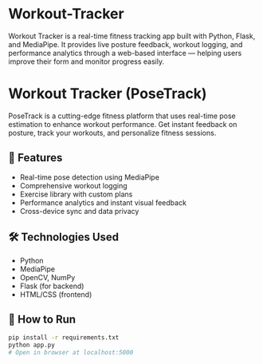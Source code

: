 # Workout-Tracker
Workout Tracker is a real-time fitness tracking app built with Python, Flask, and MediaPipe. It provides live posture feedback, workout logging, and performance analytics through a web-based interface — helping users improve their form and monitor progress easily.

# Workout Tracker (PoseTrack)

PoseTrack is a cutting-edge fitness platform that uses real-time pose estimation to enhance workout performance. Get instant feedback on posture, track your workouts, and personalize fitness sessions.

## 🔧 Features
- Real-time pose detection using MediaPipe
- Comprehensive workout logging
- Exercise library with custom plans
- Performance analytics and instant visual feedback
- Cross-device sync and data privacy

## 🛠️ Technologies Used
- Python
- MediaPipe
- OpenCV, NumPy
- Flask (for backend)
- HTML/CSS (frontend)

## 🚀 How to Run
```bash
pip install -r requirements.txt
python app.py
# Open in browser at localhost:5000
